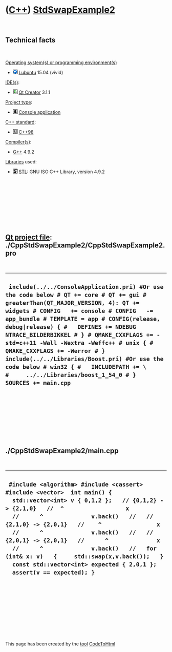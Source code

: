 



 

 

 

 

 

([C++](Cpp.htm)) [StdSwapExample2](CppStdSwapExample2.htm)
==========================================================

 

Technical facts
---------------

 

[Operating system(s) or programming environment(s)](CppOs.htm)

-   ![Lubuntu](PicLubuntu.png) [Lubuntu](CppLubuntu.htm) 15.04 (vivid)

[IDE(s)](CppIde.htm):

-   ![Qt Creator](PicQtCreator.png) [Qt Creator](CppQtCreator.htm) 3.1.1

[Project type](CppQtProjectType.htm):

-   ![console](PicConsole.png) [Console
    application](CppConsoleApplication.htm)

[C++ standard](CppStandard.htm):

-   ![C++98](PicCpp98.png) [C++98](Cpp98.htm)

[Compiler(s)](CppCompiler.htm):

-   [G++](CppGpp.htm) 4.9.2

[Libraries](CppLibrary.htm) used:

-   ![STL](PicStl.png) [STL](CppStl.htm): GNU ISO C++ Library, version
    4.9.2

 

 

 

 

 

[Qt project file](CppQtProjectFile.htm): ./CppStdSwapExample2/CppStdSwapExample2.pro
------------------------------------------------------------------------------------

 

  ----------------------------------------------------------------------------------------------------------------------------------------------------------------------------------------------------------------------------------------------------------------------------------------------------------------------------------------------------------------------------------------------------------------------------------------------------------------------------------------------------------------------------------------------------
  ` include(../../ConsoleApplication.pri) #Or use the code below # QT += core # QT += gui # greaterThan(QT_MAJOR_VERSION, 4): QT += widgets # CONFIG   += console # CONFIG   -= app_bundle # TEMPLATE = app # CONFIG(release, debug|release) { #   DEFINES += NDEBUG NTRACE_BILDERBIKKEL # } # QMAKE_CXXFLAGS += -std=c++11 -Wall -Wextra -Weffc++ # unix { #   QMAKE_CXXFLAGS += -Werror # }  include(../../Libraries/Boost.pri) #Or use the code below # win32 { #   INCLUDEPATH += \ #     ../../Libraries/boost_1_54_0 # }  SOURCES += main.cpp`
  ----------------------------------------------------------------------------------------------------------------------------------------------------------------------------------------------------------------------------------------------------------------------------------------------------------------------------------------------------------------------------------------------------------------------------------------------------------------------------------------------------------------------------------------------------

 

 

 

 

 

./CppStdSwapExample2/main.cpp
-----------------------------

 

  ------------------------------------------------------------------------------------------------------------------------------------------------------------------------------------------------------------------------------------------------------------------------------------------------------------------------------------------------------------------------------------------------------------------------------------------------------------------------------------------------------------------------
  ` #include <algorithm> #include <cassert> #include <vector>  int main() {   std::vector<int> v { 0,1,2 };   // {0,1,2} -> {2,1,0}   //  ^                  x   //      ^              v.back()   //   // {2,1,0} -> {2,0,1}   //    ^                x   //      ^              v.back()   //   // {2,0,1} -> {2,0,1}   //      ^              x   //      ^              v.back()   //   for (int& x: v)   {     std::swap(x,v.back());   }    const std::vector<int> expected { 2,0,1 };   assert(v == expected); }`
  ------------------------------------------------------------------------------------------------------------------------------------------------------------------------------------------------------------------------------------------------------------------------------------------------------------------------------------------------------------------------------------------------------------------------------------------------------------------------------------------------------------------------

 

 

 

 

 





 




This page has been created by the [tool](Tools.htm)
[CodeToHtml](ToolCodeToHtml.htm)
